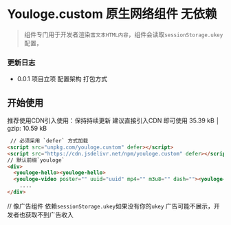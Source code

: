 # Youloge.custom 原生网络组件 无依赖

> 组件专门用于开发者渲染`富文本HTML内容`，组件会读取`sessionStorage.ukey`配置，

### 更新日志

- 0.0.1 项目立项 配置架构 打包方式

## 开始使用
推荐使用CDN引入使用：保持持续更新
建议直接引入CDN 即可使用 35.39 kB │ gzip: 10.59 kB

```html
 // 必须采用 `defer` 方式加载
<script src="unpkg.com/youloge.custom" defer></script>
<script src="https://cdn.jsdelivr.net/npm/youloge.custom" defer></script>
// 默认前缀`youloge`
<div>
  <youloge-hello><youloge-hello>
  <youloge-video poster="" uuid="uuid" mp4="" m3u8="" dash=""><youloge-video>
    ....
</div>
```

// 像广告组件 依赖`sessionStorage.ukey`如果没有你的`ukey` 广告可能不展示，开发者也获取不到广告收入